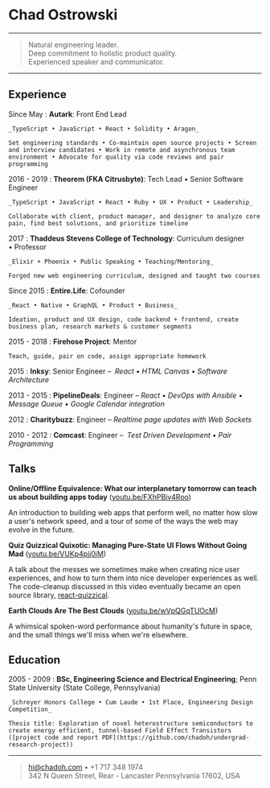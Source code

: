 Chad Ostrowski
==============

----

>  Natural engineering leader.\
>  Deep commitment to holistic product quality.\
>  Experienced speaker and communicator.

----

Experience
----------

Since May
:   **Autark**: Front End Lead

    _TypeScript • JavaScript • React • Solidity • Aragon_

    Set engineering standards • Co-maintain open source projects • Screen and interview candidates • Work in remote and asynchronous team environment • Advocate for quality via code reviews and pair programming

2016 - 2019
:   **Theorem (FKA Citrusbyte)**: Tech Lead • Senior Software Engineer

    _TypeScript • JavaScript • React • Ruby • UX • Product • Leadership_

    Collaborate with client, product manager, and designer to analyze core pain, find best solutions, and prioritize timeline

2017
:   **Thaddeus Stevens College of Technology**: Curriculum designer • Professor

    _Elixir + Phoenix • Public Speaking • Teaching/Mentoring_

    Forged new web engineering curriculum, designed and taught two courses

Since 2015
:   **Entire.Life**: Cofounder

    _React • Native • GraphQL • Product • Business_

    Ideation, product and UX design, code backend + frontend, create business plan, research markets & customer segments

2015 - 2018
:   **Firehose Project**: Mentor

    Teach, guide, pair on code, assign appropriate homework

2015
:   **Inksy**: Senior Engineer –  _React • HTML Canvas • Software Architecture_

2013 - 2015
:   **PipelineDeals**: Engineer – _React • DevOps with Ansible • Message Queue • Google Calendar integration_

2012
:   **Charitybuzz**: Engineer – _Realtime page updates with Web Sockets_

2010 - 2012
:   **Comcast**: Engineer –  _Test Driven Development • Pair Programming_


Talks
-----

**Online/Offline Equivalence: What our interplanetary tomorrow can teach us
about building apps today** ([youtu.be/FXhPBiv4Roo](https://youtu.be/FXhPBiv4Roo))

An introduction to building web apps that perform well, no matter how slow a user's network speed, and a tour of some of the ways the web may evolve in the future.


**Quiz Quizzical Quixotic: Managing Pure-State UI Flows Without Going Mad**
([youtu.be/VUKp4pjj0jM](https://youtu.be/VUKp4pjj0jM))

A talk about the messes we sometimes make when creating nice user experiences, and how to turn them into nice developer experiences as well. The code-cleanup discussed in this video eventually became an open source library, [react-quizzical](https://github.com/chadoh/react-quizzical).


**Earth Clouds Are The Best Clouds** ([youtu.be/wVpQGqTUOcM](https://youtu.be/wVpQGqTUOcM))

A whimsical spoken-word performance about humanity's future in space, and the small things we'll miss when we're elsewhere.


Education
---------

2005 - 2009
:   **BSc, Engineering Science and Electrical Engineering**; Penn State University (State College, Pennsylvania)

    _Schreyer Honors College • Cum Laude • 1st Place, Engineering Design Competition_

    Thesis title: Exploration of novel heterostructure semiconductors to create energy efficient, tunnel-based Field Effect Transistors ([project code and report PDF](https://github.com/chadoh/undergrad-research-project))


----

> <hi@chadoh.com> • +1 717 348 1974\
> 342 N Queen Street, Rear - Lancaster Pennsylvania 17602, USA
